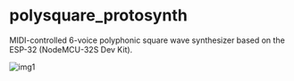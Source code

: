 # polysquare_protosynth
MIDI-controlled 6-voice polyphonic square wave synthesizer based on the ESP-32 (NodeMCU-32S Dev Kit).

![img1](./other%20resources/polysquare_protosynth_image.png "polysquare_protosynth")
